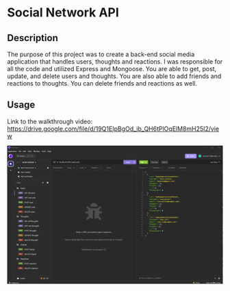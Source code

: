# Social Network API

## Description
The purpose of this project was to create a back-end social media application that handles users, thoughts and reactions. I was responsible for all the code and utilized Express and Mongoose. You are able to get, post, update, and delete users and thoughts. You are also able to add friends and reactions to thoughts. You can delete friends and reactions as well.

## Usage
Link to the walkthrough video: 
https://drive.google.com/file/d/19Q1EIpBgOd_ib_QH6tPlOqElM8mH25I2/view

![Screenshot](Screenshot.png)
